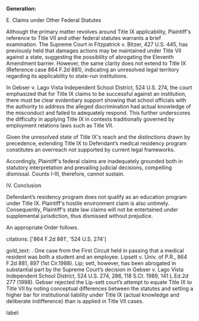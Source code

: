 **Generation:**

E. Claims under Other Federal Statutes

Although the primary matter revolves around Title IX applicability, Plaintiff's reference to Title VII and other federal statutes warrants a brief examination. The Supreme Court in Fitzpatrick v. Bitzer, 427 U.S. 445, has previously held that damages actions may be maintained under Title VII against a state, suggesting the possibility of abrogating the Eleventh Amendment barrier. However, the same clarity does not extend to Title IX (Reference case 864 F.2d 881), indicating an unresolved legal territory regarding its applicability to state-run institutions.

In Gebser v. Lago Vista Independent School District, 524 U.S. 274, the court emphasized that for Title IX claims to be successful against an institution, there must be clear evidentiary support showing that school officials with the authority to address the alleged discrimination had actual knowledge of the misconduct and failed to adequately respond. This further underscores the difficulty in applying Title IX in contexts traditionally governed by employment relations laws such as Title VII.

Given the unresolved state of Title IX's reach and the distinctions drawn by precedence, extending Title IX to Defendant’s medical residency program constitutes an overreach not supported by current legal frameworks.

Accordingly, Plaintiff's federal claims are inadequately grounded both in statutory interpretation and prevailing judicial decisions, compelling dismissal. Counts I-III, therefore, cannot sustain.

IV. Conclusion

Defendant’s residency program does not qualify as an education program under Title IX. Plaintiff's hostile environment claim is also untimely. Consequently, Plaintiff's state law claims will not be entertained under supplemental jurisdiction, thus dismissed without prejudice.

An appropriate Order follows.

citations: ['864 F.2d 881', '524 U.S. 274']

gold_text: . One case from the First Circuit held in passing that a medical resident was both a student and an employee. Lipsett v. Univ. of P.R., 864 F.2d 881, 897 (1st Cir.1988). Lip; sett, however, has been abrogated in substantial part by the Supreme Court’s decision in Gebser v. Lago Vista Independent School District, 524 U.S. 274, 286, 118 S.Ct. 1989, 141 L.Ed.2d 277 (1998). Gebser rejected the Lip-sett court’s attempt to equate Title IX to Title VII by noting conceptual differences between the statutes and setting a higher bar for institutional liability under Title IX (actual knowledge and deliberate indifference) than is applied in Title VII cases.

label: 